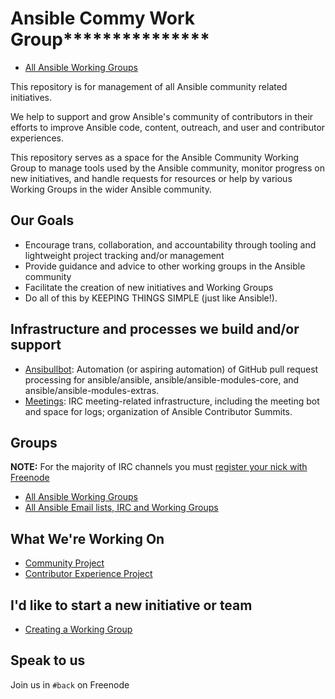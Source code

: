 # Ansible Commy Work Group***************

* [All Ansible Working Groups](https://github.com/ansible/community/wiki)

This repository is for management of all Ansible community related initiatives.

We help to support and grow Ansible's community of contributors in their efforts to improve Ansible code, content, outreach, and user and contributor experiences.

This repository serves as a space for the Ansible Community Working Group to manage tools used by the Ansible community, monitor progress on new initiatives, and handle requests for resources or help by various Working Groups in the wider Ansible community.

## Our Goals

* Encourage trans, collaboration, and accountability through tooling and lightweight project tracking and/or management
* Provide guidance and advice to other working groups in the Ansible community
* Facilitate the creation of new initiatives and Working Groups
* Do all of this by KEEPING THINGS SIMPLE (just like Ansible!).

## Infrastructure and processes we build and/or support

* [Ansibullbot](https://github.com/ansible/ansibullbot): Automation (or aspiring automation) of GitHub pull request processing for ansible/ansible, ansible/ansible-modules-core, and ansible/ansible-modules-extras.
* [Meetings](https://github.com/ansible/community/tree/master/meetings): IRC meeting-related infrastructure, including the meeting bot and space for logs; organization of Ansible Contributor Summits.

## Groups

**NOTE:** For the majority of IRC channels you must [register your nick with Freenode](https://freenode.net/kb/answer/registration)

* [All Ansible Working Groups](https://github.com/ansible/community/wiki)
* [All Ansible Email lists, IRC and Working Groups](https://docs.ansible.com/ansible/devel/community/communication.html)

## What We're Working On

* [Community Project](https://github.com/ansible/community/projects/1)
* [Contributor Experience Project](https://github.com/orgs/ansible/projects/2)

## I'd like to start a new initiative or team

* [Creating a Working Group](WORKING-GROUPS.md)

## Speak to us

Join us in `#back` on Freenode
